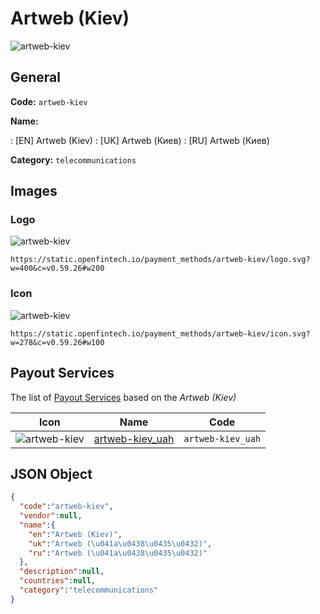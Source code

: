 
# Artweb (Kiev) 
![artweb-kiev](https://static.openfintech.io/payment_methods/artweb-kiev/logo.svg?w=400&c=v0.59.26#w200)  

## General 
**Code:** `artweb-kiev` 
 
**Name:** 
 
:	[EN] Artweb (Kiev) 
:	[UK] Artweb (Киев) 
:	[RU] Artweb (Киев) 
 
**Category:** `telecommunications` 
 

## Images 

### Logo 
![artweb-kiev](https://static.openfintech.io/payment_methods/artweb-kiev/logo.svg?w=400&c=v0.59.26#w200)  

```
https://static.openfintech.io/payment_methods/artweb-kiev/logo.svg?w=400&c=v0.59.26#w200
```  

### Icon 
![artweb-kiev](https://static.openfintech.io/payment_methods/artweb-kiev/icon.svg?w=278&c=v0.59.26#w100)  

```
https://static.openfintech.io/payment_methods/artweb-kiev/icon.svg?w=278&c=v0.59.26#w100
```  

## Payout Services 
 
The list of [Payout Services](/payout-services/) based on the _Artweb (Kiev)_ 

|Icon|Name|Code| 
|:---:|:---:|:---:| 
|![artweb-kiev](https://static.openfintech.io/payout_methods/artweb-kiev/icon.svg?w=278&c=v0.59.26#w40) |[artweb-kiev_uah](/payout-services/artweb-kiev_uah/)|`artweb-kiev_uah`| 
 

## JSON Object 

```json
{
  "code":"artweb-kiev",
  "vendor":null,
  "name":{
    "en":"Artweb (Kiev)",
    "uk":"Artweb (\u041a\u0438\u0435\u0432)",
    "ru":"Artweb (\u041a\u0438\u0435\u0432)"
  },
  "description":null,
  "countries":null,
  "category":"telecommunications"
}
```  
